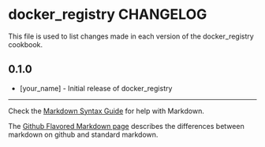 docker_registry CHANGELOG
=========================

This file is used to list changes made in each version of the docker_registry cookbook.

0.1.0
-----
- [your_name] - Initial release of docker_registry

- - -
Check the [Markdown Syntax Guide](http://daringfireball.net/projects/markdown/syntax) for help with Markdown.

The [Github Flavored Markdown page](http://github.github.com/github-flavored-markdown/) describes the differences between markdown on github and standard markdown.

